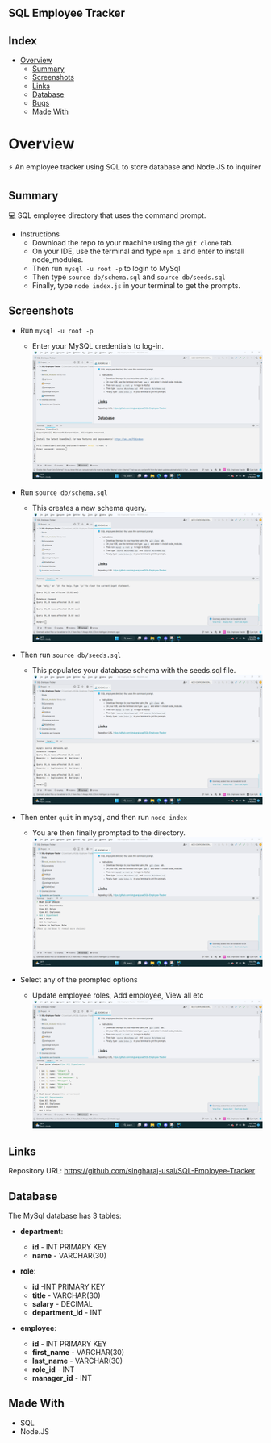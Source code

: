 ﻿## SQL Employee Tracker

## Index
- [Overview](#overview)
  - [Summary](#summary)
  - [Screenshots](#screenshots)
  - [Links](#links)
  - [Database](#database)
  - [Bugs](#bugs)
  - [Made With](#made-with)

# Overview

⚡ An employee tracker using SQL to store database and Node.JS to inquirer

## Summary

💻 SQL employee directory that uses the command prompt.


* Instructions
    * Download the repo to your machine using the `git clone` tab.
    * On your IDE, use the terminal and type `npm i` and enter to install node_modules.
    * Then run `mysql -u root -p` to login to MySql
    * Then type `source db/schema.sql` and `source db/seeds.sql`
    * Finally, type `node index.js` in your terminal to get the prompts.

## Screenshots
* Run `mysql -u root -p`
  * Enter your MySQL credentials to log-in.
![](./Screenshots/Screenshot%202022-11-16%20230354.png)

* Run `source db/schema.sql`
  * This creates a new schema query.
![](./Screenshots/Screenshot%202022-11-16%20230502.png)

* Then run `source db/seeds.sql`
  * This populates your database schema with the seeds.sql file.
![](./Screenshots/Screenshot%202022-11-16%20230526.png)

* Then enter `quit` in mysql, and then run `node index`
  * You are then finally prompted to the directory.
![](./Screenshots/Screenshot%202022-11-16%20230653.png)

* Select any of the prompted options
  * Update employee roles, Add employee, View all etc
![](./Screenshots/Screenshot%202022-11-16%20230706.png)

## Links

Repository URL: https://github.com/singharaj-usai/SQL-Employee-Tracker

## Database

The MySql database has 3 tables:

* **department**:
  * **id** - INT PRIMARY KEY
  * **name** - VARCHAR(30)

* **role**:
  * **id** -INT PRIMARY KEY
  * **title** - VARCHAR(30)
  * **salary** - DECIMAL
  * **department_id** - INT

* **employee**:
  * **id** - INT PRIMARY KEY
  * **first_name** - VARCHAR(30)
  * **last_name** - VARCHAR(30)
  * **role_id** - INT
  * **manager_id** - INT

## Made With

* SQL 
* Node.JS
